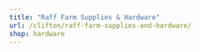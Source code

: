 ```yaml
---
title: "Raff Farm Supplies & Hardware"
url: /clifton/raff-farm-supplies-and-hardware/
shop: hardware
---
```

